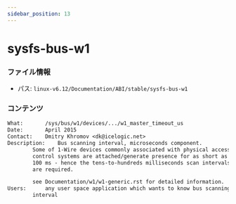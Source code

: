 ```yaml
---
sidebar_position: 13
---
```

# sysfs-bus-w1

### ファイル情報

- パス: `linux-v6.12/Documentation/ABI/stable/sysfs-bus-w1`

### コンテンツ

```txt
What:		/sys/bus/w1/devices/.../w1_master_timeout_us
Date:		April 2015
Contact:	Dmitry Khromov <dk@icelogic.net>
Description:	Bus scanning interval, microseconds component.
		Some of 1-Wire devices commonly associated with physical access
		control systems are attached/generate presence for as short as
		100 ms - hence the tens-to-hundreds milliseconds scan intervals
		are required.

		see Documentation/w1/w1-generic.rst for detailed information.
Users:		any user space application which wants to know bus scanning
		interval

```
